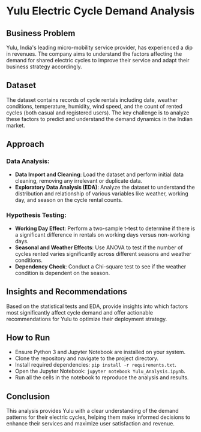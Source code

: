 # Yulu Electric Cycle Demand Analysis

## Business Problem
Yulu, India's leading micro-mobility service provider, has experienced a dip in revenues. The company aims to understand the factors affecting the demand for shared electric cycles to improve their service and adapt their business strategy accordingly.

## Dataset
The dataset contains records of cycle rentals including date, weather conditions, temperature, humidity, wind speed, and the count of rented cycles (both casual and registered users). The key challenge is to analyze these factors to predict and understand the demand dynamics in the Indian market.

## Approach
### Data Analysis:
- **Data Import and Cleaning**: Load the dataset and perform initial data cleaning, removing any irrelevant or duplicate data.
- **Exploratory Data Analysis (EDA)**: Analyze the dataset to understand the distribution and relationship of various variables like weather, working day, and season on the cycle rental counts.

### Hypothesis Testing:
- **Working Day Effect**: Perform a two-sample t-test to determine if there is a significant difference in rentals on working days versus non-working days.
- **Seasonal and Weather Effects**: Use ANOVA to test if the number of cycles rented varies significantly across different seasons and weather conditions.
- **Dependency Check**: Conduct a Chi-square test to see if the weather condition is dependent on the season.

## Insights and Recommendations
Based on the statistical tests and EDA, provide insights into which factors most significantly affect cycle demand and offer actionable recommendations for Yulu to optimize their deployment strategy.

## How to Run
- Ensure Python 3 and Jupyter Notebook are installed on your system.
- Clone the repository and navigate to the project directory.
- Install required dependencies: `pip install -r requirements.txt`.
- Open the Jupyter Notebook: `jupyter notebook Yulu_Analysis.ipynb`.
- Run all the cells in the notebook to reproduce the analysis and results.

## Conclusion
This analysis provides Yulu with a clear understanding of the demand patterns for their electric cycles, helping them make informed decisions to enhance their services and maximize user satisfaction and revenue.
